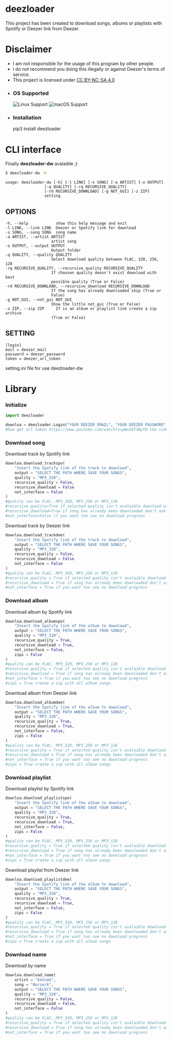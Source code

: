 # deezloader

This project has been created to download songs, albums or playlists with Spotify or Deezer link from Deezer.

# Disclaimer

- I am not responsible for the usage of this program by other people.
- I do not recommend you doing this illegally or against Deezer's terms of service.
- This project is licensed under [CC BY-NC-SA 4.0](https://creativecommons.org/licenses/by-nc-sa/4.0/)

* ### OS Supported ###
	![Linux Support](https://img.shields.io/badge/Linux-Support-brightgreen.svg)
	![macOS Support](https://img.shields.io/badge/macOS-Support-brightgreen.svg)

* ### Installation ###
	pip3 install deezloader

# CLI interface

Finally **deezloader-dw** avalaible ;)
```bash
$ deezloader-dw -h
```
	usage: deezloader-dw [-h] [-l LINK] [-s SONG] [-a ARTIST] [-o OUTPUT]
                     [-q QUALITY] [-rq RECURSIVE_QUALITY]
                     [-rd RECURSIVE_DOWNLOAD] [-g NOT_GUI] [-z ZIP]
                     setting

## OPTIONS
	-h, --help            show this help message and exit
  	-l LINK, --link LINK  Deezer or Spotify link for download
  	-s SONG, --song SONG  song name
  	-a ARTIST, --artist ARTIST
                        artist song
  	-o OUTPUT, --output OUTPUT
                        Output folder
  	-q QUALITY, --quality QUALITY
                        Select download quality between FLAC, 320, 256, 128
  	-rq RECURSIVE_QUALITY, --recursive_quality RECURSIVE_QUALITY
                        If choosen quality doesn't exist download with best
                        possible quality (True or False)
  	-rd RECURSIVE_DOWNLOAD, --recursive_download RECURSIVE_DOWNLOAD
                        If the song has already downloaded skip (True or
                        False)
  	-g NOT_GUI, --not_gui NOT_GUI
                        Show the little not_gui (True or False)
  	-z ZIP, --zip ZIP     If is an album or playlist link create a zip archive
                        (True or False)

## SETTING
	[login]
	mail = deezer_mail
	password = deezer_password
	token = deezer_arl_token

setting.ini file for use deezloader-dw


# Library

### Initialize

```python
import deezloader

downloa = deezloader.Login("YOUR DEEZER EMAIL", "YOUR DEEZER PASSWORD", "YOUR ARL TOKEN DEEZER")
#how get arl token https://www.youtube.com/watch?v=pWcG9T3WyYQ the video is not mine
```

### Download song

Download track by Spotify link

```python
downloa.download_trackspo(
	"Insert the Spotify link of the track to download",
	output = "SELECT THE PATH WHERE SAVE YOUR SONGS",
	quality = "MP3_320",
	recursive_quality = False,
	recursive_download = False
	not_interface = False
)
#quality can be FLAC, MP3_320, MP3_256 or MP3_128
#recursive_quality=True if selected quality isn't avalaible download with best quality possible
#recursive_download=True if song has already been downloaded don't ask for download it again
#not_interface=False if you want too see no download progress
```

Download track by Deezer link
```python
downloa.download_trackdee(
	"Insert the Spotify link of the track to download",
	output = "SELECT THE PATH WHERE SAVE YOUR SONGS",
	quality = "MP3_320",
	recursive_quality = False,
	recursive_download = False
	not_interface = False
)
#quality can be FLAC, MP3_320, MP3_256 or MP3_128
#recursive_quality = True if selected quality isn't avalaible download with best quality possible
#recursive_download = True if song has already been downloaded don't ask for download it again
#not_interface = True if you want too see no download progress
```

### Download album
Download album by Spotify link
```python
downloa.download_albumspo(
	"Insert the Spotify link of the album to download",
	output = "SELECT THE PATH WHERE SAVE YOUR SONGS",
	quality = "MP3_320",
	recursive_quality = True,
	recursive_download = True,
	not_interface = False,
	zips = False
)
#quality can be FLAC, MP3_320, MP3_256 or MP3_128
#recursive_quality = True if selected quality isn't avalaible download with best quality possible
#recursive_download = True if song has already been downloaded don't ask for download it again
#not_interface = True if you want too see no download progress
#zips = True create a zip with all album songs
```

Download album from Deezer link
```python
downloa.download_albumdee(
	"Insert the Spotify link of the album to download",
	output = "SELECT THE PATH WHERE SAVE YOUR SONGS",
	quality = "MP3_320",
	recursive_quality = True,
	recursive_download = True,
	not_interface = False,
	zips = False
)
#quality can be FLAC, MP3_320, MP3_256 or MP3_128
#recursive_quality = True if selected quality isn't avalaible download with best quality possible
#recursive_download = True if song has already been downloaded don't ask for download it again
#not_interface = True if you want too see no download progress
#zips = True create a zip with all album songs
```

### Download playlist

Download playlist by Spotify link
```python
downloa.download_playlistspo(
	"Insert the Spotify link of the album to download",
	output = "SELECT THE PATH WHERE SAVE YOUR SONGS",
	quality = "MP3_320",
	recursive_quality = True,
	recursive_download = True,
	not_interface = False,
	zips = False
)
#quality can be FLAC, MP3_320, MP3_256 or MP3_128
#recursive_quality = True if selected quality isn't avalaible download with best quality possible
#recursive_download = True if song has already been downloaded don't ask for download it again
#not_interface = True if you want too see no download progress
#zips = True create a zip with all album songs
```

Download playlist from Deezer link
```python
downloa.download_playlistdee(
	"Insert the Spotify link of the album to download",
	output = "SELECT THE PATH WHERE SAVE YOUR SONGS",
	quality = "MP3_320",
	recursive_quality = True,
	recursive_download = True,
	not_interface = False,
	zips = False
)
#quality can be FLAC, MP3_320, MP3_256 or MP3_128
#recursive_quality = True if selected quality isn't avalaible download with best quality possible
#recursive_download = True if song has already been downloaded don't ask for download it again
#not_interface = True if you want too see no download progress
#zips = True create a zip with all album songs
```

### Download name

Download by name
```python
downloa.download_name(
	artist = "Eminem",
	song = "Berzerk",
	output = "SELECT THE PATH WHERE SAVE YOUR SONGS",
	quality = "MP3_320",
	recursive_quality = False,
	recursive_download = False,
	not_interface = False
)
#quality can be FLAC, MP3_320, MP3_256 or MP3_128
#recursive_quality = True if selected quality isn't avalaible download with best quality possible
#recursive_download = True if song has already been downloaded don't ask for download it again
#not_interface = True if you want too see no download progress
```